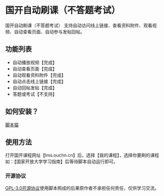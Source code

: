 # 国开自动刷课（不答题考试）

国开自动刷课（不答题考试） 支持自动访问线上链接、查看资料附件、观看视频、自动查看页面、自动参与发帖回帖。

## 功能列表

- 自动播放视频【完成】
- 自动查看页面【完成】
- 自动观看资料附件【完成】
- 自动点击线上链接【完成】
- 自动回帖发帖【完成】
- 答题或考试【不支持】

## 如何安装？

[脚本猫](https://scriptcat.org/script-show-page/740/)

## 使用方法

打开国开课程网址【lms.ouchn.cn】后，选择【我的课程】，选择你要刷的课程如：【国家开放大学学习指南】后等待脚本自动运行即可。

### 开源协议

[GPL-3.0开源协议](https://www.gnu.org/licenses/gpl-3.0)使用脚本照成的后果原作者不承担任何责任，仅供学习交流。
